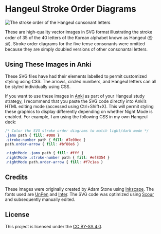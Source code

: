# Hangeul Stroke Order Diagrams
![The stroke order of the Hangeul consonant
letters](samples/hangeul_consonants_with_stroke_order.svg)

These are high-quality vector images in SVG format illustrating the stroke
order of 35 of the 40 letters of the Korean alphabet known as Hangeul
(한글). Stroke order diagrams for the five tense consonants were omitted
because they are simply doubled versions of other consonantal letters.

## Using These Images in Anki
These SVG files have had their elements labelled to permit customized
styling using CSS. The arrows, circled numbers, and Hangeul letters can all
be styled individually using CSS.

If you want to use these images in [Anki](https://apps.ankiweb.net/) as
part of your Hangeul study strategy, I recommend that you paste the SVG
code directly into Anki’s HTML editing mode (accessed using Ctrl+Shift+X).
This will permit styling these graphics to display differently depending on
whether Night Mode is enabled. For example, I am using the following CSS in
my own Hangeul deck:

```css
/* Color the SVG stroke order diagrams to match light/dark mode */
.jamo path { fill: #000 }
.stroke-number path { fill: #7e00cc }
path.order-arrow { fill: #bf80e6 }

.nightMode .jamo path { fill: #fff }
.nightMode .stroke-number path { fill: #ef8354 }
.nightMode path.order-arrow { fill: #f7c1aa }
```

## Credits
These images were originally created by Adam Stone using
[Inkscape](https://inkscape.org/). The fonts used are
[UnPen](http://kldp.net/unfonts/) and [Inter](https://rsms.me/inter/). The
SVG code was optimized using
[Scour](https://github.com/scour-project/scour) and subsequently manually
edited.

## License
This project is licensed under the [CC BY-SA
4.0](https://creativecommons.org/licenses/by-sa/4.0/).
